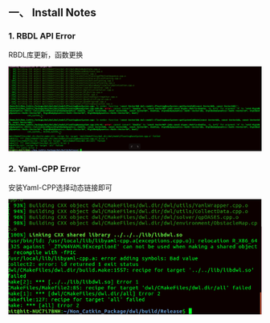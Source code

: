 ## 一、 Install Notes

### 1. RBDL API Error

RBDL库更新，函数更换

![](assets/markdown-img-paste-20190923193139191.png)


### 2. Yaml-CPP Error

安装Yaml-CPP选择动态链接即可

![](assets/markdown-img-paste-20190923193404645.png)
